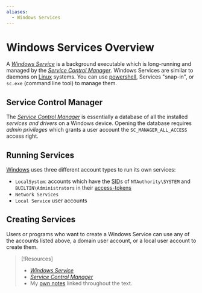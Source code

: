 ```yaml
---
aliases:
  - Windows Services
---
```


# Windows Services Overview
A [_Windows Service_](https://docs.microsoft.com/en-us/dotnet/framework/windows-services/introduction-to-windows-service-applications) is a background executable which is long-running and managed by the [_Service Control Manager_](https://docs.microsoft.com/en-us/windows/win32/services/service-control-manager). Windows Services are similar to daemons on [Linux](../../../computers/linux/README.md) systems. You can use [powershell](../../../coding/languages/powershell.md), Services "snap-in", or `sc.exe` (command line tool) to manage them.
## Service Control Manager
The [_Service Control Manager_](https://docs.microsoft.com/en-us/windows/win32/services/service-control-manager) is essentially a database of all the installed *services and drivers* on a Windows device. Opening the database requires *admin privileges* which grants a user account the `SC_MANAGER_ALL_ACCESS` access right.
## Running Services
[Windows](../../../computers/windows/README.md) uses three different account types to run its own services:
- `LocalSystem`: accounts which have the [SID](../security-mechanisms/SID.md)s of `NTAuthority\SYSTEM` and `BUILTIN\Administrators` in their [access-tokens](../security-mechanisms/access-tokens.md)
- `Network Services`
- `Local Service` user accounts
## Creating Services
Users or programs who want to create a Windows Service can use any of the accounts listed above, a domain user account, or a local user account to create them.

> [!Resources]
> - [_Windows Service_](https://docs.microsoft.com/en-us/dotnet/framework/windows-services/introduction-to-windows-service-applications)
> - [_Service Control Manager_](https://docs.microsoft.com/en-us/windows/win32/services/service-control-manager)
> - My [own notes](https://github.com/trshpuppy/obsidian-notes) linked throughout the text.